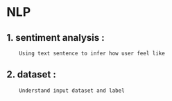 # NLP

## 1. sentiment analysis :
        Using text sentence to infer how user feel like 
## 2. dataset :
        Understand input dataset and label 
 
